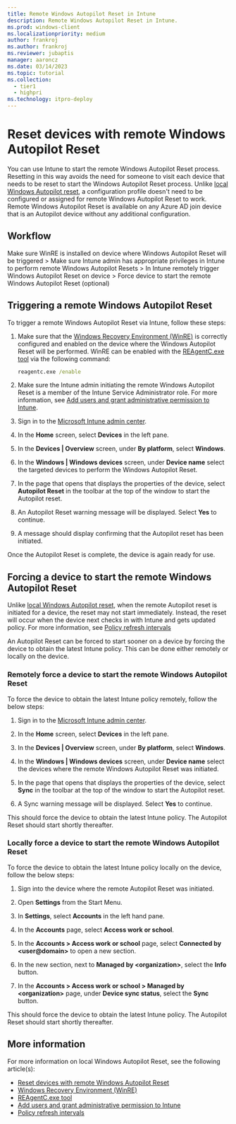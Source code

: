 ```yaml
---
title: Remote Windows Autopilot Reset in Intune
description: Remote Windows Autopilot Reset in Intune.
ms.prod: windows-client
ms.localizationpriority: medium
author: frankroj
ms.author: frankroj
ms.reviewer: jubaptis
manager: aaroncz
ms.date: 03/14/2023
ms.topic: tutorial
ms.collection: 
  - tier1
  - highpri
ms.technology: itpro-deploy
---
```


# Reset devices with remote Windows Autopilot Reset

You can use Intune to start the remote Windows Autopilot Reset process. Resetting in this way avoids the need for someone to visit each device that needs to be reset to start the Windows Autopilot Reset process. Unlike [local Windows Autopilot reset](local-autopilot-reset.md), a configuration profile doesn't need to be configured or assigned for remote Windows Autopilot Reset to work. Remote Windows Autopilot Reset is available on any Azure AD join device that is an Autopilot device without any additional configuration.

## Workflow

Make sure WinRE is installed on device where Windows Autopilot Reset will be triggered > Make sure Intune admin has appropriate privileges in Intune to perform remote Windows Autopilot Resets > In Intune remotely trigger Windows Autopilot Reset on device > Force device to start the remote Windows Autopilot Reset (optional)

## Triggering a remote Windows Autopilot Reset

To trigger a remote Windows Autopilot Reset via Intune, follow these steps:

1. Make sure that the [Windows Recovery Environment (WinRE)](/windows-hardware/manufacture/desktop/windows-recovery-environment--windows-re--technical-reference) is correctly configured and enabled on the device where the Windows Autopilot Reset will be performed. WinRE can be enabled with the [REAgentC.exe tool](/windows-hardware/manufacture/desktop/reagentc-command-line-options) via the following command:

    ```cmd
    reagentc.exe /enable
    ```

1. Make sure the Intune admin initiating the remote Windows Autopilot Reset is a member of the Intune Service Administrator role. For more information, see [Add users and grant administrative permission to Intune](../../../intune/fundamentals/users-add.md).

1. Sign in to the [Microsoft Intune admin center](https://go.microsoft.com/fwlink/?linkid=2109431).

1. In the **Home** screen, select **Devices** in the left pane.

1. In the **Devices | Overview** screen, under **By platform**, select **Windows**.

1. In the **Windows | Windows devices** screen, under **Device name** select the targeted devices to perform the Windows Autopilot Reset.

1. In the page that opens that displays the properties of the device, select **Autopilot Reset** in the toolbar at the top of the window to start the Autopilot reset.

1. An Autopilot Reset warning message will be displayed. Select **Yes** to continue.

1. A message should display confirming that the Autopilot reset has been initiated.

Once the Autopilot Reset is complete, the device is again ready for use.

## Forcing a device to start the remote Windows Autopilot Reset

Unlike [local Windows Autopilot reset](local-autopilot-reset.md), when the remote Autopilot reset is initiated for a device, the reset may not start immediately. Instead, the reset will occur when the device next checks in with Intune and gets updated policy. For more information, see [Policy refresh intervals](../../../intune/configuration/device-profile-troubleshoot.md#policy-refresh-intervals)

An Autopilot Reset can be forced to start sooner on a device by forcing the device to obtain the latest Intune policy. This can be done either remotely or locally on the device.

### Remotely force a device to start the remote Windows Autopilot Reset

To force the device to obtain the latest Intune policy remotely, follow the below steps:

1. Sign in to the [Microsoft Intune admin center](https://go.microsoft.com/fwlink/?linkid=2109431).

1. In the **Home** screen, select **Devices** in the left pane.

1. In the **Devices | Overview** screen, under **By platform**, select **Windows**.

1. In the **Windows | Windows devices** screen, under **Device name** select the devices where the remote Windows Autopilot Reset was initiated.

1. In the page that opens that displays the properties of the device, select **Sync** in the toolbar at the top of the window to start the Autopilot reset.

1. A Sync warning message will be displayed. Select **Yes** to continue.

This should force the device to obtain the latest Intune policy. The Autopilot Reset should start shortly thereafter.

### Locally force a device to start the remote Windows Autopilot Reset

To force the device to obtain the latest Intune policy locally on the device, follow the below steps:

1. Sign into the device where the remote Autopilot Reset was initiated.

2. Open **Settings** from the Start Menu.

3. In **Settings**, select **Accounts** in the left hand pane.

4. In the **Accounts** page, select **Access work or school**.

5. In the **Accounts > Access work or school** page, select **Connected by &lt;user@domain&gt;** to open a new section.

6. In the new section, next to **Managed by &lt;organization&gt;**, select the **Info** button.

7. In the **Accounts > Access work or school > Managed by &lt;organization&gt;** page, under **Device sync status**, select the **Sync** button.

This should force the device to obtain the latest Intune policy. The Autopilot Reset should start shortly thereafter.

## More information

For more information on local Windows Autopilot Reset, see the following article(s):

- [Reset devices with remote Windows Autopilot Reset](../../windows-autopilot-reset.md#reset-devices-with-remote-windows-autopilot-reset)
- [Windows Recovery Environment (WinRE)](/windows-hardware/manufacture/desktop/windows-recovery-environment--windows-re--technical-reference)
- [REAgentC.exe tool](/windows-hardware/manufacture/desktop/reagentc-command-line-options)
- [Add users and grant administrative permission to Intune](../../../intune/fundamentals/users-add.md)
- [Policy refresh intervals](../../../intune/configuration/device-profile-troubleshoot.md#policy-refresh-intervals)
